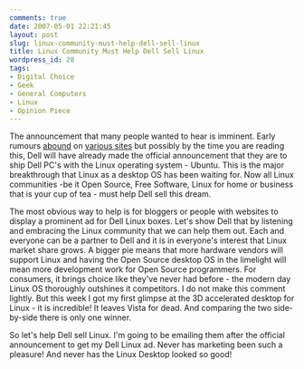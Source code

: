 ```yaml
---
comments: true
date: 2007-05-01 22:21:45
layout: post
slug: linux-community-must-help-dell-sell-linux
title: Linux Community Must Help Dell Sell Linux
wordpress_id: 28
tags:
- Digital Choice
- Geek
- General Computers
- Linux
- Opinion Piece
---
```


The announcement that many people wanted to hear is imminent.  Early rumours [abound](http://news.com.com/Dell+picks+Ubuntu+for+Linux+PCs/2100-7344_3-6180419.html) on [various sites](http://www.desktoplinux.com/news/NS8661763902.html) but possibly by the time you are reading this, Dell will have already made the official announcement that they are to ship Dell PC's with the Linux operating system - Ubuntu. This is the major breakthrough that Linux as a desktop OS has been waiting for. Now all Linux communities -be it Open Source, Free Software, Linux for home or business that is your cup of tea - must help Dell sell this dream.

The most obvious way to help is for bloggers or people with websites to display a prominent ad for Dell Linux boxes. Let's show Dell that by listening and embracing the Linux community that we can help them out. Each and everyone can be a partner to Dell and it is in everyone's interest that Linux market share grows. A bigger pie means that more hardware vendors will support Linux and having the Open Source desktop OS in the limelight will mean more development work for Open Source programmers. For consumers, it brings choice like they've never had before - the modern day Linux OS thoroughly outshines it competitors. I do not make this comment lightly. But this week I got my first glimpse at the 3D accelerated desktop for Linux - it is incredible! It leaves Vista for dead. And comparing the two side-by-side there is only one winner.

So let's help Dell sell Linux. I'm going to be emailing them after the official announcement to get my Dell Linux ad. Never has marketing been such a pleasure! And never has the Linux Desktop looked so good!